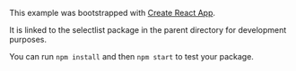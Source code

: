 This example was bootstrapped with [Create React App](https://github.com/facebook/create-react-app).

It is linked to the selectlist package in the parent directory for development purposes.

You can run `npm install` and then `npm start` to test your package.
